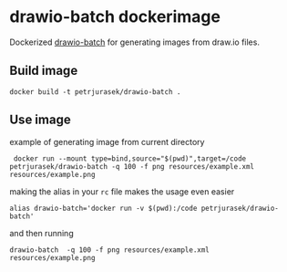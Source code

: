 # drawio-batch dockerimage

Dockerized [drawio-batch](https://github.com/languitar/drawio-batch) for generating images from draw.io files.

## Build image

```
docker build -t petrjurasek/drawio-batch .
```

## Use image

example of generating image from current directory

```
 docker run --mount type=bind,source="$(pwd)",target=/code petrjurasek/drawio-batch -q 100 -f png resources/example.xml resources/example.png
```

making the alias in your ```rc``` file makes the usage even easier

```
alias drawio-batch='docker run -v $(pwd):/code petrjurasek/drawio-batch'
```

and then running

```
drawio-batch  -q 100 -f png resources/example.xml resources/example.png
```